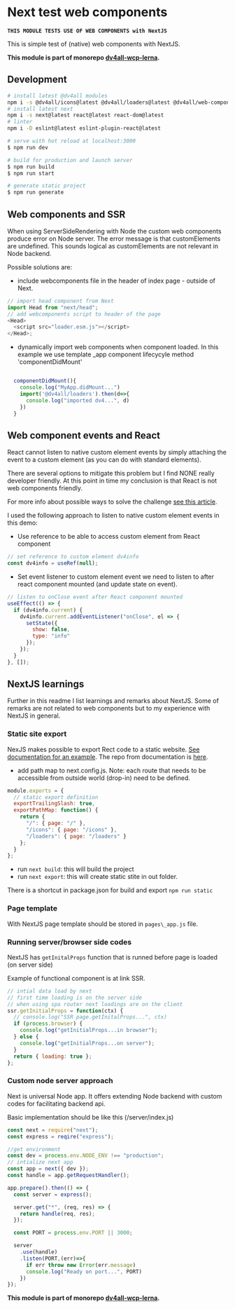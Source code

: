 # Next test web components

**`THIS MODULE TESTS USE OF WEB COMPONENTS with NextJS`**

This is simple test of (native) web components with NextJS.

**This module is part of monorepo [dv4all-wcp-lerna](https://github.com/dmijatovic/dv4all-wcp-lerna).**

## Development

```bash
# install latest @dv4all modules
npm i -s @dv4all/icons@latest @dv4all/loaders@latest @dv4all/web-components@latest
# install latest next
npm i -s next@latest react@latest react-dom@latest
# linter
npm i -D eslint@latest eslint-plugin-react@latest

# serve with hot reload at localhost:3000
$ npm run dev

# build for production and launch server
$ npm run build
$ npm run start

# generate static project
$ npm run generate

```

## Web components and SSR

When using ServerSideRendering with Node the custom web components produce error on Node server. The error message is that customElements are undefined.
This sounds logical as customElements are not relevant in Node backend.

Possible solutions are:

- include webcomponents file in the header of index page - outside of Next.

```javascript
// import head component from Next
import Head from "next/head";
// add webcomponents script to header of the page
<Head>
  <script src="loader.esm.js"></script>
</Head>;
```

- dynamically import web components when component loaded. In this example we use template \_app component lifecycyle method 'componentDidMount'

```javascript

  componentDidMount(){
    console.log("MyApp.didMount...")
    import('@dv4all/loaders').then(d=>{
      console.log("imported dv4...", d)
    })
  }

```

## Web component events and React

React cannot listen to native custom element events by simply attaching the event to a custom element (as you can do with standard elements).

There are several options to mitigate this problem but I find NONE really developer friendly. At this point in time my conclusion is that React is not web components friendly.

For more info about possible ways to solve the challenge [see this article](https://coryrylan.com/blog/using-web-components-in-react).

I used the following approach to listen to native custom element events in this demo:

- Use reference to be able to access custom element from React component

```javascript
// set reference to custom element dv4info
const dv4info = useRef(null);
```

- Set event listener to custom element event we need to listen to after react component mounted (and update state on event).

```javascript
// listen to onClose event after React component mounted
useEffect(() => {
  if (dv4info.current) {
    dv4info.current.addEventListener("onClose", el => {
      setState({
        show: false,
        type: "info"
      });
    });
  }
}, []);
```

## NextJS learnings

Further in this readme I list learnings and remarks about NextJS. Some of remarks are not related to web components but to my experience with NextJS in general.

### Static site export

NexJS makes possible to export Rect code to a static website. [See documentation for an example](https://nextjs.org/learn/excel/static-html-export).
The repo from documentation is [here](https://github.com/zeit/next-learn-demo/tree/master/E1-static-export).

- add path map to next.config.js. Note: each route that needs to be accessible from outside world (drop-in) need to be defined.

```javascript
module.exports = {
  // static export definition
  exportTrailingSlash: true,
  exportPathMap: function() {
    return {
      "/": { page: "/" },
      "/icons": { page: "/icons" },
      "/loaders": { page: "/loaders" }
    };
  }
};
```

- run `next build`: this will build the project
- run `next export`: this will create static stite in out folder.

There is a shortcut in package.json for build and export `npm run static`

### Page template

With NextJS page template should be stored in `pages\_app.js` file.

### Running server/browser side codes

NextJS has `getInitalProps` function that is runned before page is loaded (on server side)

Example of functional component is at link SSR.

```javascript
// intial data load by next
// first time loading is on the server side
// when using spa router next loadings are on the client
ssr.getInitialProps = function(ctx) {
  // console.log("SSR page.getInitalProps...", ctx)
  if (process.browser) {
    console.log("getInitialProps...in browser");
  } else {
    console.log("getInitialProps...on server");
  }
  return { loading: true };
};
```

### Custom node server approach

Next is universal Node app. It offers extending Node backend with custom codes for facilitating backend api.

Basic implementation should be like this (/server/index.js)

```javascript
const next = require("next");
const express = reqire("express");

//get environment
const dev = process.env.NODE_ENV !== "production";
// intialize next app
const app = next({ dev });
const handle = app.getRequestHandler();

app.prepare().then(() => {
  const server = express();

  server.get("*", (req, res) => {
    return handle(req, res);
  });

  const PORT = process.env.PORT || 3000;

  server
    .use(handle)
    .listen(PORT,(err)=>{
      if err throw new Error(err.message)
      console.log("Ready on port...", PORT)
    })
});
```

**This module is part of monorepo [dv4all-wcp-lerna](https://github.com/dmijatovic/dv4all-wcp-lerna).**

